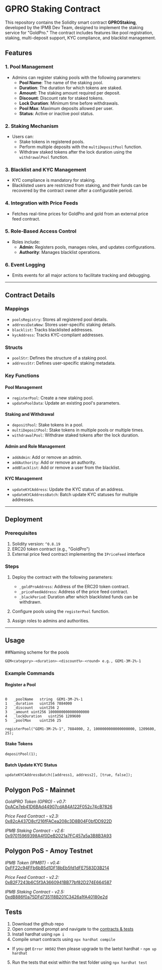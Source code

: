 # GPRO Staking Contract

This repository contains the Solidity smart contract **GPROStaking**, developed by the IPMB Dev Team, designed to implement the staking service for "GoldPro." The contract includes features like pool registration, staking, multi-deposit support, KYC compliance, and blacklist management.

## Features

### 1. **Pool Management**
- Admins can register staking pools with the following parameters:
  - **Pool Name**: The name of the staking pool.
  - **Duration**: The duration for which tokens are staked.
  - **Amount**: The staking amount required per deposit.
  - **Discount**: Discount rate for staked tokens.
  - **Lock Duration**: Minimum time before withdrawals.
  - **Pool Max**: Maximum deposits allowed per user.
  - **Status**: Active or inactive pool status.

### 2. **Staking Mechanism**
- Users can:
  - Stake tokens in registered pools.
  - Perform multiple deposits with the `multiDepositPool` function.
  - Withdraw staked tokens after the lock duration using the `withdrawalPool` function.

### 3. **Blacklist and KYC Management**
- KYC compliance is mandatory for staking.
- Blacklisted users are restricted from staking, and their funds can be recovered by the contract owner after a configurable period.

### 4. **Integration with Price Feeds**
- Fetches real-time prices for GoldPro and gold from an external price feed contract.

### 5. **Role-Based Access Control**
- Roles include:
  - **Admin**: Registers pools, manages roles, and updates configurations.
  - **Authority**: Manages blacklist operations.

### 6. **Event Logging**
- Emits events for all major actions to facilitate tracking and debugging.

---

## Contract Details

### **Mappings**
- `poolsRegistry`: Stores all registered pool details.
- `addressDataNew`: Stores user-specific staking details.
- `blacklist`: Tracks blacklisted addresses.
- `kycAddress`: Tracks KYC-compliant addresses.

### **Structs**
- `poolStr`: Defines the structure of a staking pool.
- `addressStr`: Defines user-specific staking metadata.

### **Key Functions**

#### **Pool Management**
- `registerPool`: Create a new staking pool.
- `updatePoolData`: Update an existing pool's parameters.

#### **Staking and Withdrawal**
- `depositPool`: Stake tokens in a pool.
- `multiDepositPool`: Stake tokens in multiple pools or multiple times.
- `withdrawalPool`: Withdraw staked tokens after the lock duration.

#### **Admin and Role Management**
- `addAdmin`: Add or remove an admin.
- `addAuthority`: Add or remove an authority.
- `addBlacklist`: Add or remove a user from the blacklist.

#### **KYC Management**
- `updateKYCAddress`: Update the KYC status of an address.
- `updateKYCAddressBatch`: Batch update KYC statuses for multiple addresses.

---

## Deployment

### Prerequisites
1. Solidity version: `^0.8.19`
2. ERC20 token contract (e.g., "GoldPro")
3. External price feed contract implementing the `IPriceFeed` interface

### Steps
1. Deploy the contract with the following parameters:
   - `_goldProAddress`: Address of the ERC20 token contract.
   - `_priceFeedAddress`: Address of the price feed contract.
   - `_blackPeriod`: Duration after which blacklisted funds can be withdrawn.

2. Configure pools using the `registerPool` function.
3. Assign roles to admins and authorities.

---

## Usage

##Naming scheme for the pools

```solidity
GEM<category>-<duration>-<discount%>-<round> e.g., GEM1-3M-2%-1
```

### Example Commands
#### Register a Pool
```solidity

0	_poolName	string	GEM1-3M-2%-1
1	_duration	uint256	7884000
2	_discount	uint256	2
3	_amount	uint256	1000000000000000000
4	_lockDuration	uint256	1209600
5	_poolMax	uint256	25

registerPool("GEM1-3M-2%-1", 7884000, 2, 1000000000000000000, 1209600, 25);
```

#### Stake Tokens
```solidity
depositPool(1);
```

#### Batch Update KYC Status
```solidity
updateKYCAddressBatch([address1, address2], [true, false]);
```

## Polygon PoS - Mainnet

*GoldPRO Token (GPRO) - v0.7:* [0xACe7eb41D6BAd44907cdA84A122F052c74cB7826](https://polygonscan.com/address/0xACe7eb41D6BAd44907cdA84A122F052c74cB7826)

*Price Feed Contract - v2.3:* [0x82cA437D8cf216fFACea208c3D8B04F0bfDD922D](https://polygonscan.com/address/0x82cA437D8cf216fFACea208c3D8B04F0bfDD922D)

*IPMB Staking Contract - v2.6:* [0x97015969398A4f0DeB2021a7FC457a5a3B8B3A93](https://polygonscan.com/address/0x97015969398A4f0DeB2021a7FC457a5a3B8B3A93)

## Polygon PoS - Amoy Testnet

*IPMB Token (IPMBT) - v0.4:* [0xFF22c94FFb6bB5d1DF18bEb5fd1dFE7583D3B214](https://www.oklink.com/amoy/address/0xFF22c94FFb6bB5d1DF18bEb5fd1dFE7583D3B214)

*Price Feed Contract - v2.2:* [0xB2F7243b6C5f3A3660941BB77bf82D274E664587](https://www.oklink.com/amoy/address/0xB2F7243b6C5f3A3660941BB77bf82D274E664587)

*IPMB Staking Contract - v2.5:* [0xdB886f0a75DFd735118B201C3426a1fA40180e2d](https://amoy.polygonscan.com/address/0xdB886f0a75DFd735118B201C3426a1fA40180e2d)

## Tests

1. Download the github repo
2. Open command prompt and navigate to the [contracts & tests](https://github.com/IpmbOfficial/IPMB-staking-contracts/tree/main/contracts-tests)
3. Install hardhat using `npm i`
4. Compile smart contracts using `npx hardhat compile`
  - If you get `Error HH502` then please upgrade to the laetst hardhat - `npm up hardhat`
5. Run the tests that exist within the test folder using `npx hardhat test`